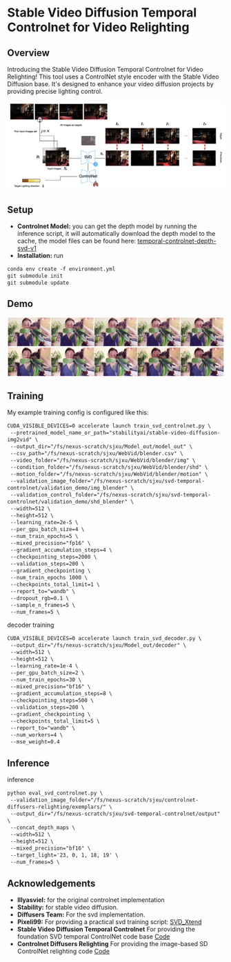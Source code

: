 # Stable Video Diffusion Temporal Controlnet for Video Relighting

## Overview
Introducing the Stable Video Diffusion Temporal Controlnet for Video Relighting!
This tool uses a ControlNet style encoder with the Stable Video Diffusion base. It's designed to enhance your video diffusion projects by providing precise lighting control.

![](./SVD_controlnet.001.png)

## Setup
- **Controlnet Model:** you can get the depth model by running the inference script, it will automatically download the depth model to the cache, the model files can be found here: [temporal-controlnet-depth-svd-v1](https://huggingface.co/CiaraRowles/temporal-controlnet-depth-svd-v1)
- **Installation:** run 
```
conda env create -f environment.yml
git submodule init
git submodule update
```
## Demo

![](./image_grid.png)

## Training
My example training config is configured like this:
```
CUDA_VISIBLE_DEVICES=0 accelerate launch train_svd_controlnet.py \
 --pretrained_model_name_or_path="stabilityai/stable-video-diffusion-img2vid" \
 --output_dir="/fs/nexus-scratch/sjxu/Model_out/model_out" \
 --csv_path="/fs/nexus-scratch/sjxu/WebVid/blender.csv" \
 --video_folder="/fs/nexus-scratch/sjxu/WebVid/blender/img" \
 --condition_folder="/fs/nexus-scratch/sjxu/WebVid/blender/shd" \
 --motion_folder="/fs/nexus-scratch/sjxu/WebVid/blender/motion" \
 --validation_image_folder="/fs/nexus-scratch/sjxu/svd-temporal-controlnet/validation_demo/img_blender" \
 --validation_control_folder="/fs/nexus-scratch/sjxu/svd-temporal-controlnet/validation_demo/shd_blender" \
 --width=512 \
 --height=512 \
 --learning_rate=2e-5 \
 --per_gpu_batch_size=4 \
 --num_train_epochs=5 \
 --mixed_precision="fp16" \
 --gradient_accumulation_steps=4 \
 --checkpointing_steps=2000 \
 --validation_steps=200 \
 --gradient_checkpointing \
 --num_train_epochs 1000 \
 --checkpoints_total_limit=1 \
 --report_to="wandb" \
 --dropout_rgb=0.1 \
 --sample_n_frames=5 \
 --num_frames=5 \
```
decoder training
```
CUDA_VISIBLE_DEVICES=0 accelerate launch train_svd_decoder.py \
 --output_dir="/fs/nexus-scratch/sjxu/Model_out/decoder" \
 --width=512 \
 --height=512 \
 --learning_rate=1e-4 \
 --per_gpu_batch_size=2 \
 --num_train_epochs=30 \
 --mixed_precision="bf16" \
 --gradient_accumulation_steps=8 \
 --checkpointing_steps=500 \
 --validation_steps=200 \
 --gradient_checkpointing \
 --checkpoints_total_limit=5 \
 --report_to="wandb" \
 --num_workers=4 \
 --mse_weight=0.4

```
## Inference

inference
```
python eval_svd_controlnet.py \
 --validation_image_folder="/fs/nexus-scratch/sjxu/controlnet-diffusers-relighting/exemplars/" \
 --output_dir="/fs/nexus-scratch/sjxu/svd-temporal-controlnet/output" \
 --concat_depth_maps \
 --width=512 \
 --height=512 \
 --mixed_precision="bf16" \
 --target_light='23, 0, 1, 18, 19' \
 --num_frames=5 \
```


## Acknowledgements
- **lllyasviel:** for the original controlnet implementation
- **Stability:** for stable video diffusion.
- **Diffusers Team:** For the svd implementation.
- **Pixeli99:** For providing a practical svd training script: [SVD_Xtend](https://github.com/pixeli99/SVD_Xtend)
- **Stable Video Diffusion Temporal Controlnet** For providing the foundation SVD temporal ControlNet code base  [Code](https://github.com/CiaraStrawberry/svd-temporal-controlnet/)
- **Controlnet Diffusers Relighting** For providing the image-based SD ControlNet relighting code  [Code](https://github.com/graphdeco-inria/controlnet-diffusers-relighting/)
